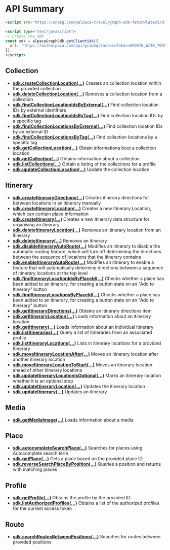 # API Summary

```html
<script src="https://unpkg.com/@alpaca-travel/graph-sdk-fetch@latest/dist/umd/graph-sdk.min.js"></script>

<script type="text/javascript">
// Create the SDK
const sdk = alpacaGraphSdk.getClientSdk({
  url: 'https://withalpaca.com/api/graphql?accessToken=UPDATE_WITH_YOUR_ACCESS_TOKEN',
});
</script>
```
  

## Collection

- **[sdk.createCollectionLocation(...)](https://alpacatravel.github.io/graph-sdk/packages/fetch/docs/modules.html#getSdk)**
  Creates an collection location within the provided collection
- **[sdk.deleteCollectionLocation(...)](https://alpacatravel.github.io/graph-sdk/packages/fetch/docs/modules.html#getSdk)**
  Removes a collection location from a collection
- **[sdk.findCollectionLocationIdsByExternal(...)](https://alpacatravel.github.io/graph-sdk/packages/fetch/docs/modules.html#getSdk)**
  Find collection location IDs by external identifiers
- **[sdk.findCollectionLocationIdsByTag(...)](https://alpacatravel.github.io/graph-sdk/packages/fetch/docs/modules.html#getSdk)**
  Find collection location IDs by a specific tag
- **[sdk.findCollectionLocationsByExternal(...)](https://alpacatravel.github.io/graph-sdk/packages/fetch/docs/modules.html#getSdk)**
  Find collection location IDs by an external ID
- **[sdk.findCollectionLocationsByTag(...)](https://alpacatravel.github.io/graph-sdk/packages/fetch/docs/modules.html#getSdk)**
  Find collection locations by a specific tag
- **[sdk.getCollectionLocation(...)](https://alpacatravel.github.io/graph-sdk/packages/fetch/docs/modules.html#getSdk)**
  Obtain informationa bout a collection location
- **[sdk.getCollection(...)](https://alpacatravel.github.io/graph-sdk/packages/fetch/docs/modules.html#getSdk)**
  Obtains information about a collection
- **[sdk.listCollections(...)](https://alpacatravel.github.io/graph-sdk/packages/fetch/docs/modules.html#getSdk)**
  Obtain a listing of the collections for a profile
- **[sdk.updateCollectionLocation(...)](https://alpacatravel.github.io/graph-sdk/packages/fetch/docs/modules.html#getSdk)**
  Update the collection location

## Itinerary

- **[sdk.createItineraryDirections(...)](https://alpacatravel.github.io/graph-sdk/packages/fetch/docs/modules.html#getSdk)**
  Creates itinerary directions for between locations in an itinerary manually
- **[sdk.createItineraryLocation(...)](https://alpacatravel.github.io/graph-sdk/packages/fetch/docs/modules.html#getSdk)**
  Creates a new Itinerary Location, which can contain place information
- **[sdk.createItinerary(...)](https://alpacatravel.github.io/graph-sdk/packages/fetch/docs/modules.html#getSdk)**
  Creates a new Itinerary data structure for organising an itinerary
- **[sdk.deleteItineraryLocation(...)](https://alpacatravel.github.io/graph-sdk/packages/fetch/docs/modules.html#getSdk)**
  Removes an itinerary location from an itinerary
- **[sdk.deleteItinerary(...)](https://alpacatravel.github.io/graph-sdk/packages/fetch/docs/modules.html#getSdk)**
  Removes an itinerary
- **[sdk.disableItineraryAutoRoute(...)](https://alpacatravel.github.io/graph-sdk/packages/fetch/docs/modules.html#getSdk)**
  Modifies an itinerary to disable the automatic routing feature, which will turn off determining the directions between the sequence of locations that the itinerary contains
- **[sdk.enableItineraryAutoRoute(...)](https://alpacatravel.github.io/graph-sdk/packages/fetch/docs/modules.html#getSdk)**
  Modifies an itinerary to enable a feature that will automatically determine directions between a sequence of itinerary locations at the top level
- **[sdk.findItineraryLocationIdsByPlaceId(...)](https://alpacatravel.github.io/graph-sdk/packages/fetch/docs/modules.html#getSdk)**
  Checks whether a place has been added to an itinerary, for creating a button state on an "Add to Itinerary" button
- **[sdk.findItineraryLocationsByPlaceId(...)](https://alpacatravel.github.io/graph-sdk/packages/fetch/docs/modules.html#getSdk)**
  Checks whether a place has been added to an itinerary, for creating a button state on an "Add to Itinerary" button
- **[sdk.getItineraryDirections(...)](https://alpacatravel.github.io/graph-sdk/packages/fetch/docs/modules.html#getSdk)**
  Obtains an itinerary directions item
- **[sdk.getItineraryLocation(...)](https://alpacatravel.github.io/graph-sdk/packages/fetch/docs/modules.html#getSdk)**
  Loads information about an itinerary location
- **[sdk.getItinerary(...)](https://alpacatravel.github.io/graph-sdk/packages/fetch/docs/modules.html#getSdk)**
  Loads information about an individual itinerary
- **[sdk.listItineraries(...)](https://alpacatravel.github.io/graph-sdk/packages/fetch/docs/modules.html#getSdk)**
  Query a list of itineraries from an associated profile
- **[sdk.listItineraryLocations(...)](https://alpacatravel.github.io/graph-sdk/packages/fetch/docs/modules.html#getSdk)**
  Lists in itinerary locations for a provided Itinerary
- **[sdk.moveItineraryLocationAfter(...)](https://alpacatravel.github.io/graph-sdk/packages/fetch/docs/modules.html#getSdk)**
  Moves an itinerary location after another itinerary location
- **[sdk.moveItineraryLocationToStart(...)](https://alpacatravel.github.io/graph-sdk/packages/fetch/docs/modules.html#getSdk)**
  Moves an itinerary location ahead of other itinerary locations
- **[sdk.updateItineraryLocationIsOptional(...)](https://alpacatravel.github.io/graph-sdk/packages/fetch/docs/modules.html#getSdk)**
  Marks an itinerary location whether it is an optional stop
- **[sdk.updateItineraryLocation(...)](https://alpacatravel.github.io/graph-sdk/packages/fetch/docs/modules.html#getSdk)**
  Updates the itinerary location
- **[sdk.updateItinerary(...)](https://alpacatravel.github.io/graph-sdk/packages/fetch/docs/modules.html#getSdk)**
  Updates an itinerary

## Media

- **[sdk.getMediaImage(...)](https://alpacatravel.github.io/graph-sdk/packages/fetch/docs/modules.html#getSdk)**
  Loads information about a media

## Place

- **[sdk.autocompleteSearchPlace(...)](https://alpacatravel.github.io/graph-sdk/packages/fetch/docs/modules.html#getSdk)**
  Searches for places using Autocomplete search term
- **[sdk.getPlace(...)](https://alpacatravel.github.io/graph-sdk/packages/fetch/docs/modules.html#getSdk)**
  Gets a place based on the provided place ID
- **[sdk.reverseSearchPlaceByPosition(...)](https://alpacatravel.github.io/graph-sdk/packages/fetch/docs/modules.html#getSdk)**
  Queries a position and returns with matching places

## Profile

- **[sdk.getProfile(...)](https://alpacatravel.github.io/graph-sdk/packages/fetch/docs/modules.html#getSdk)**
  Obtains the profile by the provided ID
- **[sdk.listAuthorizedProfiles(...)](https://alpacatravel.github.io/graph-sdk/packages/fetch/docs/modules.html#getSdk)**
  Obtains a list of the authorized profiles for the current access token

## Route

- **[sdk.searchRoutesBetweenPositions(...)](https://alpacatravel.github.io/graph-sdk/packages/fetch/docs/modules.html#getSdk)**
  Searches for routes between provided positions

